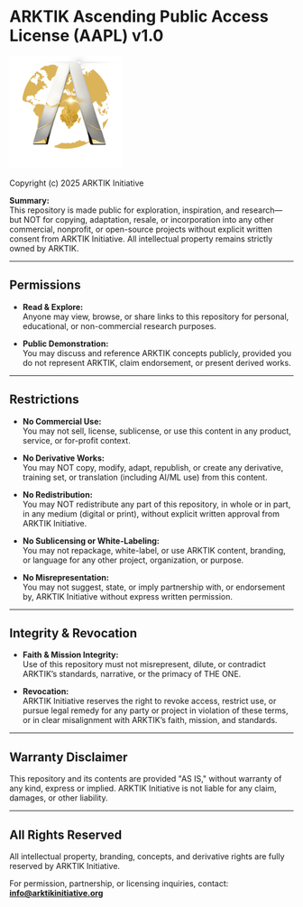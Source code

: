 # ARKTIK Ascending Public Access License (AAPL) v1.0

<img src="assets/ARKTIK%20Logo.png" alt="ARKTIK Logo" width="200">

Copyright (c) 2025 ARKTIK Initiative

**Summary:**  
This repository is made public for exploration, inspiration, and research—but NOT for copying, adaptation, resale, or incorporation into any other commercial, nonprofit, or open-source projects without explicit written consent from ARKTIK Initiative. All intellectual property remains strictly owned by ARKTIK.

---

## Permissions

- **Read & Explore:**  
  Anyone may view, browse, or share links to this repository for personal, educational, or non-commercial research purposes.

- **Public Demonstration:**  
  You may discuss and reference ARKTIK concepts publicly, provided you do not represent ARKTIK, claim endorsement, or present derived works.

---

## Restrictions

- **No Commercial Use:**  
  You may not sell, license, sublicense, or use this content in any product, service, or for-profit context.

- **No Derivative Works:**  
  You may NOT copy, modify, adapt, republish, or create any derivative, training set, or translation (including AI/ML use) from this content.

- **No Redistribution:**  
  You may NOT redistribute any part of this repository, in whole or in part, in any medium (digital or print), without explicit written approval from ARKTIK Initiative.

- **No Sublicensing or White-Labeling:**  
  You may not repackage, white-label, or use ARKTIK content, branding, or language for any other project, organization, or purpose.

- **No Misrepresentation:**  
  You may not suggest, state, or imply partnership with, or endorsement by, ARKTIK Initiative without express written permission.

---

## Integrity & Revocation

- **Faith & Mission Integrity:**  
  Use of this repository must not misrepresent, dilute, or contradict ARKTIK’s standards, narrative, or the primacy of THE ONE.

- **Revocation:**  
  ARKTIK Initiative reserves the right to revoke access, restrict use, or pursue legal remedy for any party or project in violation of these terms, or in clear misalignment with ARKTIK’s faith, mission, and standards.

---

## Warranty Disclaimer

This repository and its contents are provided "AS IS," without warranty of any kind, express or implied. ARKTIK Initiative is not liable for any claim, damages, or other liability.

---

## All Rights Reserved

All intellectual property, branding, concepts, and derivative rights are fully reserved by ARKTIK Initiative.

For permission, partnership, or licensing inquiries, contact:  
**info@arktikinitiative.org**

